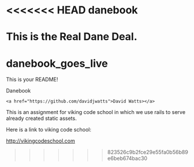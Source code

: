 <<<<<<< HEAD
danebook
========

This is the Real Dane Deal.
=======
danebook_goes_live
==================

This is your README!

Danebook

`<a href="https://github.com/davidjwatts">David Watts></a>`

This is an assignment for viking code school in which we use rails to serve
already created static assets.

Here is a link to viking code school:

http://vikingcodeschool.com
>>>>>>> 823526c9b2fce29e55fa0b56b89e6beb674bac30
